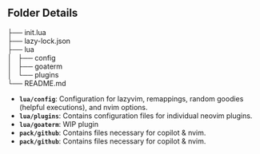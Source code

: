 ## Folder Details

├── init.lua<br>
├── lazy-lock.json<br>
├── lua<br>
│   ├── config<br>
│   ├── goaterm<br>
│   └── plugins<br>
└── README.md<br>


- **`lua/config`**: Configuration for lazyvim, remappings, random goodies (helpful executions), and nvim options.
- **`lua/plugins`**: Contains configuration files for individual neovim plugins.
- **`lua/goaterm`**: WIP plugin 
- **`pack/github`**: Contains files necessary for copilot & nvim.
- **`pack/github`**: Contains files necessary for copilot & nvim.


